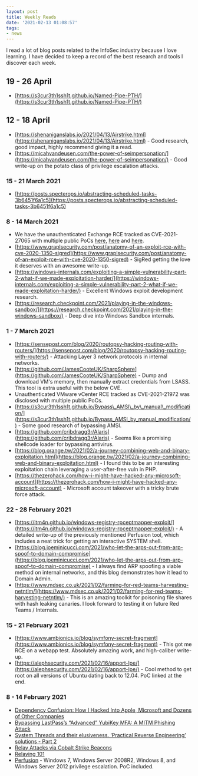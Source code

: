 ```yaml
---
layout: post
title: Weekly Reads
date: '2021-02-13 01:08:57'
tags:
- news
---
```


I read a lot of blog posts related to the InfoSec industry because I love learning. I have decided to keep a record of the best research and tools I discover each week.

## 19 - 26 April

- [https://s3cur3th1ssh1t.github.io/Named-Pipe-PTH/](https://s3cur3th1ssh1t.github.io/Named-Pipe-PTH/)

## 12 - 18 April

- [https://shenaniganslabs.io/2021/04/13/Airstrike.html](https://shenaniganslabs.io/2021/04/13/Airstrike.html) - Good research, good impact, highly recommend giving it a read.
- [https://micahvandeusen.com/the-power-of-seimpersonation/](https://micahvandeusen.com/the-power-of-seimpersonation/) - Good write-up on the potato class of privilege escalation attacks. 

### 15 - 21 March 2021

- [https://posts.specterops.io/abstracting-scheduled-tasks-3b6451f6a1c5](https://posts.specterops.io/abstracting-scheduled-tasks-3b6451f6a1c5)

### 8 - 14 March 2021

- We have the unauthenticated Exchange RCE tracked as CVE-2021-27065 with multiple public PoCs [here](https://github.com/hausec/ProxyLogon), [here](https://github.com/ZephrFish/Exch-CVE-2021-26855/blob/main/ExchangeSheller.py) and [here](https://github.com/rapid7/metasploit-framework/blob/e5c76bfe13acddc4220d7735fdc3434d9c64736e/modules/exploits/windows/http/exchange_proxylogon_rce.rb). 
- [https://www.graplsecurity.com/post/anatomy-of-an-exploit-rce-with-cve-2020-1350-sigred](https://www.graplsecurity.com/post/anatomy-of-an-exploit-rce-with-cve-2020-1350-sigred) - SigRed getting the love it deserves with an awesome write-up.
- [https://windows-internals.com/exploiting-a-simple-vulnerability-part-2-what-if-we-made-exploitation-harder/](https://windows-internals.com/exploiting-a-simple-vulnerability-part-2-what-if-we-made-exploitation-harder/) - Excellent Windows exploit development research.
- [https://research.checkpoint.com/2021/playing-in-the-windows-sandbox/](https://research.checkpoint.com/2021/playing-in-the-windows-sandbox/) - Deep dive into Windows Sandbox internals. 

### 1 - 7 March 2021

- [https://sensepost.com/blog/2020/routopsy-hacking-routing-with-routers/](https://sensepost.com/blog/2020/routopsy-hacking-routing-with-routers/) - Attacking Layer 3 network protocols in internal networks. 
- [https://github.com/JamesCooteUK/SharpSphere](https://github.com/JamesCooteUK/SharpSphere) - Dump and download VM's memory, then manually extract credentials from LSASS. This tool is extra useful with the below CVE.
- Unauthenticated VMware vCenter RCE tracked as CVE-2021-21972 was disclosed with multiple public PoCs.
- [https://s3cur3th1ssh1t.github.io/Bypass\_AMSI\_by\_manual\_modification/](https://s3cur3th1ssh1t.github.io/Bypass_AMSI_by_manual_modification/) - Some good research of bypassing AMSI.
- [https://github.com/cribdragg3r/Alaris](https://github.com/cribdragg3r/Alaris) - Seems like a promising shellcode loader for bypassing antivirus. 
- [https://blog.orange.tw/2021/02/a-journey-combining-web-and-binary-exploitation.html](https://blog.orange.tw/2021/02/a-journey-combining-web-and-binary-exploitation.html) - I found this to be an interesting exploitation chain leveraging a user-after-free vuln in PHP.
- [https://thezerohack.com/how-i-might-have-hacked-any-microsoft-account](https://thezerohack.com/how-i-might-have-hacked-any-microsoft-account) - Microsoft account takeover with a tricky brute force attack. 

### 22 - 28 February 2021

- [https://itm4n.github.io/windows-registry-rpceptmapper-exploit/](https://itm4n.github.io/windows-registry-rpceptmapper-exploit/) - A detailed write-up of the previously mentioned Perfusion tool, which includes a neat trick for getting an interactive SYSTEM shell.
- [https://blog.joeminicucci.com/2021/who-let-the-arps-out-from-arp-spoof-to-domain-compromise](https://blog.joeminicucci.com/2021/who-let-the-arps-out-from-arp-spoof-to-domain-compromise) - I always find ARP spoofing a viable method on internal networks, and this blog demonstrates how it lead to Domain Admin.
- [https://www.mdsec.co.uk/2021/02/farming-for-red-teams-harvesting-netntlm/](https://www.mdsec.co.uk/2021/02/farming-for-red-teams-harvesting-netntlm/) - This is an amazing toolkit for poisoning file shares with hash leaking canaries. I look forward to testing it on future Red Teams / Internals.

### 15 - 21 February 2021

- [https://www.ambionics.io/blog/symfony-secret-fragment](https://www.ambionics.io/blog/symfony-secret-fragment) - This got me RCE on a webapp test. Absolutely amazing work, and high-caliber write-up.
- [https://alephsecurity.com/2021/02/16/apport-lpe/](https://alephsecurity.com/2021/02/16/apport-lpe/) - Cool method to get root on all versions of Ubuntu dating back to 12.04. PoC linked at the end. 

### 8 - 14 February 2021

- [Dependency Confusion: How I Hacked Into Apple, Microsoft and Dozens of Other Companies](https://medium.com/@alex.birsan/dependency-confusion-4a5d60fec610)
- [Bypassing LastPass’s “Advanced” YubiKey MFA: A MITM Phishing Attack](https://pberba.github.io/security/2020/05/28/lastpass-phishing/)
- [System Threads and their elusiveness. ‘Practical Reverse Engineering’ solutions - Part 2](https://www.matteomalvica.com/blog/2021/02/11/practical-re-win-solutions-ch3-system-threads/)
- [Relay Attacks via Cobalt Strike Beacons](https://pkb1s.github.io/Relay-attacks-via-Cobalt-Strike-beacons/)
- [Relaying 101](https://luemmelsec.github.io/Relaying-101/)
- [Perfusion](https://github.com/itm4n/Perfusion) - Windows 7, Windows Server 2008R2, Windows 8, and Windows Server 2012 privilege escalation. PoC included. 
